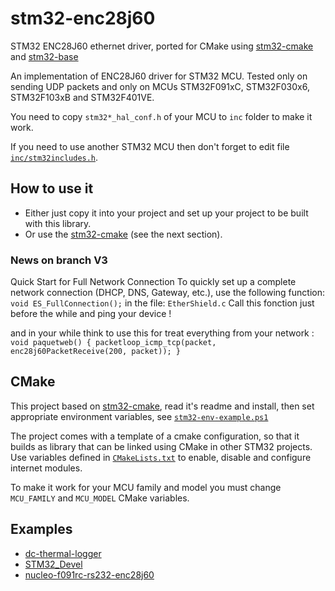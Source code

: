 # stm32-enc28j60

STM32 ENC28J60 ethernet driver, ported for CMake using [stm32-cmake](https://github.com/ObKo/stm32-cmake) and [stm32-base](https://github.com/DVALight/stm32-base)

An implementation of ENC28J60 driver for STM32 MCU. Tested only on sending UDP packets and only on MCUs STM32F091xC, STM32F030x6, STM32F103xB and STM32F401VE.

You need to copy `stm32*_hal_conf.h` of your MCU to `inc` folder to make it work.

If you need to use another STM32 MCU then don't forget to edit file [`inc/stm32includes.h`](inc/stm32includes.h).

## How to use it

* Either just copy it into your project and set up your project to be built with this library.
* Or use the [stm32-cmake](https://github.com/ObKo/stm32-cmake) (see the next section).


### News on branch V3

Quick Start for Full Network Connection
To quickly set up a complete network connection (DHCP, DNS, Gateway, etc.), use the following function:
`void ES_FullConnection();` in the file: `EtherShield.c`
Call this fonction just before the while and ping your device !

and in your while think to use this for treat everything from your network :
`void paquetweb() {
	packetloop_icmp_tcp(packet, enc28j60PacketReceive(200, packet));
}`

## CMake

This project based on [stm32-cmake](https://github.com/ObKo/stm32-cmake), read it's readme and install, then set appropriate environment variables, see [`stm32-env-example.ps1`](stm32-env-example.ps1)

The project comes with a template of a cmake configuration, so that it builds as library that can be linked using CMake in other STM32 projects. Use variables defined in [`CMakeLists.txt`](CMakeLists.txt) to enable, disable and configure internet modules.

To make it work for your MCU family and model you must change `MCU_FAMILY` and `MCU_MODEL` CMake variables.

## Examples

* [dc-thermal-logger](https://github.com/mephi-ut/dc-thermal-logger/blob/master/collector/firmware/Src/main.c)
* [STM32_Devel](https://github.com/mephi-ut/STM32_Devel)
* [nucleo-f091rc-rs232-enc28j60](https://github.com/mephi-ut/nucleo-f091rc-rs232-enc28j60/blob/master/Src/main.c)
